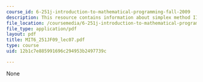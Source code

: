 ```yaml
---
course_id: 6-251j-introduction-to-mathematical-programming-fall-2009
description: This resource contains information about simplex method III.
file_location: /coursemedia/6-251j-introduction-to-mathematical-programming-fall-2009/12b1c7e885991696c294953b2497739c_MIT6_251JF09_lec07.pdf
file_type: application/pdf
layout: pdf
title: MIT6_251JF09_lec07.pdf
type: course
uid: 12b1c7e885991696c294953b2497739c

---
```

None